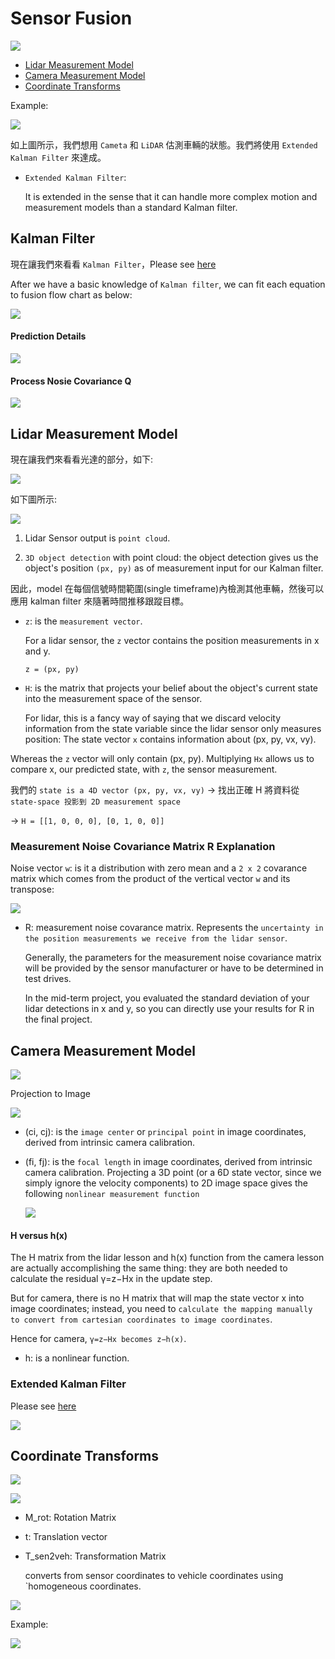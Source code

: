 # Sensor Fusion

![](images/sensor_fusion_flow.png)

- [Lidar Measurement Model](#lidar-measurement-model)
- [Camera Measurement Model](#camera-measurement-model)
- [Coordinate Transforms](#coordinate-transforms)

Example:

![](images/example.png)

如上圖所示，我們想用 `Cameta` 和 `LiDAR` 估測車輛的狀態。我們將使用 `Extended Kalman Filter` 來達成。

- `Extended Kalman Filter`:

    It is extended in the sense that it can handle more complex motion and measurement models than a standard Kalman filter.

## Kalman Filter

現在讓我們來看看 `Kalman Filter`，Please see [here](https://github.com/kaka-lin/autonomous-driving-notes/tree/master/Sensor%20Fusion/Kalman%20Filters)

After we have a basic knowledge of `Kalman filter`, we can fit each equation to fusion flow chart as below:

![](images/sensor_fusion_flow_2.png)

#### Prediction Details

![](images/prediction-details.png)

#### Process Nosie Covariance Q

![](images/process-noise-covariance-q.png)

## Lidar Measurement Model

現在讓我們來看看光達的部分，如下:

![](images/lidar-measurement-model.png)

如下圖所示:

![](images/lidar-measurement-model-2.png)

1. Lidar Sensor output is `point cloud`.

2. `3D object detection` with point cloud: the object detection gives us the object's position `(px, py)` as of measurement input for our Kalman filter.

因此，model 在每個信號時間範圍(single timeframe)內檢測其他車輛，然後可以應用 kalman filter 來隨著時間推移跟蹤目標。

- `z`: is the `measurement vector`.

    For a lidar sensor, the `z` vector contains the position measurements in x and y.

    ```
    z = (px, py)
    ```

- `H`: is the matrix that projects your belief about the object's current state into the measurement space of the sensor.

    For lidar, this is a fancy way of saying that we discard velocity information from the state variable since the lidar sensor only measures position: The state vector `x` contains information about (px, py, vx, vy).

Whereas the `z` vector will only contain (px, py). Multiplying `Hx` allows us to compare x, our predicted state, with `z`, the sensor measurement.

我們的 `state is a 4D vector (px, py, vx, vy)` -> 找出正確 H 將資料從 `state-space 投影到 2D measurement space`

-> `H = [[1, 0, 0, 0], [0, 1, 0, 0]]`

### Measurement Noise Covariance Matrix R Explanation

Noise vector `w`: is it a distribution with zero mean and a `2 x 2` covarance matrix which comes from the product of the vertical vector `w` and its transpose:

![](images/measurement-noise-covariance-r.png)

- R: measurement noise covarance matrix. Represents the `uncertainty in the position measurements we receive from the lidar sensor`.

    Generally, the parameters for the measurement noise covariance matrix will be provided by the sensor manufacturer or have to be determined in test drives.

    In the mid-term project, you evaluated the standard deviation of your lidar detections in x and y, so you can directly use your results for R in the final project.

## Camera Measurement Model

![](images/camera-measurement-model.png)

Projection to Image

![](images/projection-to-image.png)

- (ci, cj): is the `image center` or `principal point` in image coordinates, derived from intrinsic camera calibration.

- (fi, fj): is the `focal length` in image coordinates, derived from intrinsic camera calibration.
Projecting a 3D point (or a 6D state vector, since we simply ignore the velocity components) to 2D image space gives the following `nonlinear measurement function`

    ![](images/nonlinear-measurement-function.png)

#### H versus h(x)

The H matrix from the lidar lesson and h(x) function from the camera lesson are actually accomplishing the same thing: they are both needed to calculate the residual γ=z−Hx in the update step.

But for camera, there is no H matrix that will map the state vector x into image coordinates; instead, you need to `calculate the mapping manually to convert from cartesian coordinates to image coordinates`.

Hence for camera, `γ=z−Hx becomes z−h(x)`.
- h: is a nonlinear function.

### Extended Kalman Filter

Please see [here](https://github.com/kaka-lin/autonomous-driving-notes/tree/master/Sensor%20Fusion/Kalman%20Filters)

![](images/ekf-fusion-flow.png)

## Coordinate Transforms

![](images/coordinate-transforms.png)


![](images/coordinate-transforms-2.png)

- M_rot: Rotation Matrix
- t: Translation vector
- T_sen2veh: Transformation Matrix

    converts from sensor coordinates to vehicle coordinates using `homogeneous coordinates.

![](images/transformation-matrix.png)

Example:

![](images/coordinate-transforms-3.png)
